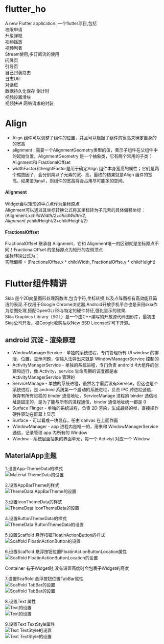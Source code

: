 # flutter_ho

A new Flutter application.
一个flutter项目,包括  
权限申请  
升级弹框  
视频播放  
视频列表  
Stream使用,多订阅流的使用  
闪屏页  
引导页  
自己封装路由  
日志Util  
对话框  
数据持久化保存
倒计时  
视频设置滑块  
视频快进
网络请求的封装


# Align
- Align 组件可以调整子组件的位置，并且可以根据子组件的宽高来确定自身的的宽高
- alignment : 需要一个AlignmentGeometry类型的值，表示子组件在父组件中的起始位置。AlignmentGeometry 是一个抽象类，它有两个常用的子类：Alignment和 FractionalOffset
- widthFactor和heightFactor是用于确定Align 组件本身宽高的属性；它们是两个缩放因子，会分别乘以子元素的宽、高，最终的结果就是Align 组件的宽高。如果值为null，则组件的宽高将会占用尽可能多的空间。
#### Alignment
Widget会以矩形的中心点作为坐标原点  
Alignment可以通过其坐标转换公式将其坐标转为子元素的具体偏移坐标：  
(Alignment.x*childWidth/2+childWidth/2, Alignment.y*childHeight/2+childHeight/2)
#### FractionalOffset
FractionalOffset 继承自 Alignment，它和 Alignment唯一的区别就是坐标原点不同！FractionalOffset 的坐标原点为矩形的左侧顶点  
坐标转换公式为：  
实际偏移 = (FractionalOffse.x * childWidth, FractionalOffse.y * childHeight)



# Flutter组件精讲
Skia 是个2D向量图形处理函数库,包含字符,坐标转换,以及点阵图都有高效能且简洁的表现.不仅用于Google Chrome浏览器,Android开放手机平台也是采用skia作为绘图处理,搭配OpenGL/ES与特定的硬件特征,强化显示的效果.  
Skia Graphics Library（SGL）是一个由C++编写的开放源代码图形库，最初由Skia公司开发，被Google收购后以New BSD License许可下开源。    

## android 沉淀 - 渲染原理
- WindowManagerService - 单独的系统进程，专门管理所有 UI window 的排版，位置，显示问题，像输入法弹出来就是  WindowManagerService 控制的
- ActivityManagerService - 单独的系统进程，专门负责 android 4大组件的创建和运行，像 Activity，service 生命周期的调度都是由 ActivityManagerService 管理的
- ServiceManage - 单独的系统进程，虽然名字最后没有Service，但这也是个系统进程，是 android 系统第一个启动的系统进程，负责 IPC 跨进程通信，保存有所有进程的 binder 通信地址，ServiceManage 进程的 binder 通信地址是固定的，是为了能与所有的进程通信，binder 通信地址统一都是 0
- Surface Flinger - 单独的系统进程，负责 2D 渲染，生成最终的帧，直接操作硬件驱动在屏幕上显示
- Surface - 可以看成一块显存，任由 canvas 在上面作画
- WindowManager - app 进程内是唯一的，用来和 WindowManagerService 通信，记录管理 app 内所有的 Window
- Window - 系统层面抽象的界面单元，每一个 Activiyt 对应一个 Window


## MaterialApp主题  
1.设置App-ThemeData的样式  
![Material ThemeData的设置](assets\widget\material.png)

2.设置AppBarTheme的样式  
![ThemeData AppBarTheme的设置](assets\widget\appbar_theme.png)

3.设置IconThemeData的样式  
![ThemeData IconThemeData的设置](assets\widget\icontheme.png)

4.设置ButtonThemeData的样式  
![ThemeData ButtonThemeData的设置](assets\widget\buttontheme.png)

5.设置Scaffold 悬浮按钮FloatinActionButton的样式  
![Scaffold FloatinActionButton的设置](assets\widget\floating_action_button.png)

6.设置Scaffold 悬浮按钮位置FloatinActionButtonLocation属性  
![Scaffold FloatinActionButtonLocation的设置](assets\widget\floating_action.png)

Container 有子Widget时,没有设置高度时会包裹子Widget的高度

7.设置Scaffold 悬浮按钮位置TabBar属性  
![Scaffold TabBar的设置](assets\widget\tabbar1.png)  
![Scaffold TabBar的设置](assets\widget\tabbar2.png)


8.设置Text 属性  
![Text的设置](assets\widget\text1.png)  
![Text的设置](assets\widget\text2.png)

9.设置Text TextStyle属性  
![Text  TextStyle的设置](assets\widget\textstyle1.png)  
![Text  TextStyle的设置](assets\widget\textstyle2.png)

